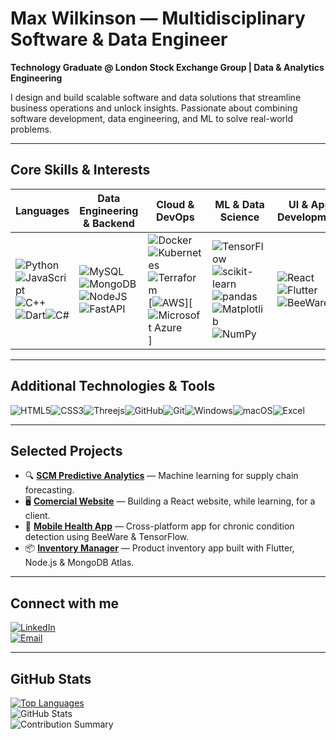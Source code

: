 # Max Wilkinson — Multidisciplinary Software & Data Engineer

**Technology Graduate @ London Stock Exchange Group | Data & Analytics Engineering**

I design and build scalable software and data solutions that streamline business operations and unlock insights. Passionate about combining software development, data engineering, and ML to solve real-world problems.

---

## Core Skills & Interests

| Languages              | Data Engineering & Backend                | Cloud & DevOps                     | ML & Data Science              | UI & App Development           |
|-----------------------|------------------------------------------|----------------------------------|-------------------------------|-------------------------------|
|![Python](https://img.shields.io/badge/python-3670A0?style=for-the-badge&logo=python&logoColor=ffdd54)![JavaScript](https://img.shields.io/badge/javascript-%23323330.svg?style=for-the-badge&logo=javascript&logoColor=%23F7DF1E)![C++](https://img.shields.io/badge/c++-%2300599C.svg?style=for-the-badge&logo=c%2B%2B&logoColor=white)![Dart](https://img.shields.io/badge/Dart-2192b5?style=for-the-badge&logo=dart&logoColor=white)![C#](https://img.shields.io/badge/c%23-%23239120.svg?style=for-the-badge&logo=csharp&logoColor=white)|![MySQL](https://img.shields.io/badge/mysql-00598E?style=for-the-badge&logo=mysql&logoColor=white)![MongoDB](https://img.shields.io/badge/Mongodb-47A248?style=for-the-badge&logo=mongodb&logoColor=white)![NodeJS](https://img.shields.io/badge/node.js-6DA55F?style=for-the-badge&logo=node.js&logoColor=white)![FastAPI](https://img.shields.io/badge/FastAPI-005571?style=for-the-badge&logo=fastapi)|![Docker](https://img.shields.io/badge/Docker-2496ED?style=for-the-badge&logo=docker&logoColor=white)![Kubernetes](https://img.shields.io/badge/Kubernetes-326CE5?style=for-the-badge&logo=kubernetes&logoColor=white)![Terraform](https://img.shields.io/badge/Terraform-623CE4?style=for-the-badge&logo=terraform&logoColor=white)[![AWS](https://custom-icon-badges.demolab.com/badge/AWS-%23FF9900.svg?logo=aws&logoColor=white)][![Microsoft Azure](https://custom-icon-badges.demolab.com/badge/Microsoft%20Azure-0089D6?logo=msazure&logoColor=white)]|![TensorFlow](https://img.shields.io/badge/TensorFlow-%23FF6F00.svg?style=for-the-badge&logo=TensorFlow&logoColor=white)![scikit-learn](https://img.shields.io/badge/scikit_learn-F7931E?style=for-the-badge&logo=scikit-learn&logoColor=white)![pandas](https://img.shields.io/badge/pandas-150458?style=for-the-badge&logo=pandas&logoColor=white)![Matplotlib](https://img.shields.io/badge/Matplotlib-%23ffffff.svg?style=for-the-badge&logo=Matplotlib&logoColor=black)![NumPy](https://img.shields.io/badge/numpy-%23013243.svg?style=for-the-badge&logo=numpy&logoColor=white)|![React](https://img.shields.io/badge/react-%2320232a.svg?style=for-the-badge&logo=react&logoColor=%2361DAFB)![Flutter](https://img.shields.io/badge/Flutter-%2302569B.svg?style=for-the-badge&logo=Flutter&logoColor=white)![BeeWare](https://img.shields.io/badge/🐝_beeware-F09436?style=for-the-badge&logo=beeware&logoColor=white)       |

---

## Additional Technologies & Tools
 ![HTML5](https://img.shields.io/badge/HTML5-E34F26?style=for-the-badge&logo=html5&logoColor=white)![CSS3](https://img.shields.io/badge/CSS3-1572B6?style=for-the-badge&logo=css3&logoColor=white)![Threejs](https://img.shields.io/badge/threejs-black?style=for-the-badge&logo=three.js&logoColor=white)![GitHub](https://img.shields.io/badge/GitHub-181717?style=for-the-badge&logo=github&logoColor=white)![Git](https://img.shields.io/badge/Git-F05032?style=for-the-badge&logo=git&logoColor=white)![Windows](https://img.shields.io/badge/Windows-0078D6?style=for-the-badge&logo=windows&logoColor=white)![macOS](https://img.shields.io/badge/macOS-000000?style=for-the-badge&logo=apple&logoColor=white)![Excel](https://img.shields.io/badge/Excel-217346?style=for-the-badge&logo=microsoft-excel&logoColor=white)

---

## Selected Projects

- 🔍 **[SCM Predictive Analytics](https://github.com/mwilko/SCM-Predictive-Analytics)** — Machine learning for supply chain forecasting.
- 🖥️ **[Comercial Website](https://github.com/mwilko/LGC)** — Building a React website, while learning, for a client.
- 📱 **[Mobile Health App](https://github.com/mwilko/Mobile_Health_App)** — Cross-platform app for chronic condition detection using BeeWare & TensorFlow.
- 📦 **[Inventory Manager](https://github.com/mwilko/Inventory-Manager)** — Product inventory app built with Flutter, Node.js & MongoDB Atlas.

---

## Connect with me

[![LinkedIn](https://img.shields.io/badge/LinkedIn-Connect-blue?style=flat-square&logo=linkedin&logoColor=white)](https://www.linkedin.com/in/max-wilkinson-63716a216/)  
[![Email](https://img.shields.io/badge/Outlook-Contact_Me-0078D4?style=flat-square&logo=microsoftoutlook&logoColor=white)](mailto:mjswilkinson@outlook.com)

---

## GitHub Stats

<a href="https://github.com/mwilko"><img alt="Top Languages" src="https://github-readme-stats.vercel.app/api/top-langs/?username=mwilko&langs_count=8&count_private=true&layout=compact&theme=tokyonight&hide_border=true&bg_color=0D1117" /></a>  
![GitHub Stats](https://github-readme-stats.vercel.app/api?username=mwilko&show_icons=true&theme=tokyonight)  
![Contribution Summary](https://github-profile-summary-cards.vercel.app/api/cards/profile-details?username=mwilko&theme=tokyonight)
